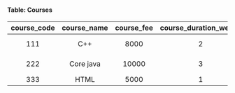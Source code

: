 #### Table: Courses
 | course_code | course_name | course_fee | course_duration_weeks |     pre_req    |
|:-----------:|:-----------:|:----------:|:---------------------:|:--------------:|
|     111     |     C++     |    8000    |           2           |   C Language   |
|     222     |  Core java  |    10000   |           3           | Basics of oops |
|     333     |     HTML    |    5000    |           1           |        -       |
